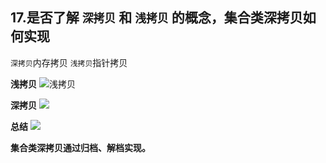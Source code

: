 ## 17.是否了解 `深拷贝` 和 `浅拷贝` 的概念，集合类深拷贝如何实现

`深拷贝`内存拷贝
`浅拷贝`指针拷贝

**浅拷贝**
![浅拷贝](http://okhqmtd8q.bkt.clouddn.com/%E6%B5%85%E6%8B%B7%E8%B4%9D.png)

**深拷贝**
![](http://okhqmtd8q.bkt.clouddn.com/%E6%B7%B1%E6%8B%B7%E8%B4%9D.png)


**总结**
![](http://okhqmtd8q.bkt.clouddn.com/copy%E5%85%B3%E9%94%AE%E5%AD%97.png)



**集合类深拷贝通过归档、解档实现。**

